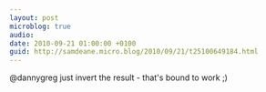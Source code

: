 ```yaml
---
layout: post
microblog: true
audio: 
date: 2010-09-21 01:00:00 +0100
guid: http://samdeane.micro.blog/2010/09/21/t25100649184.html
---
```

@dannygreg just invert the result - that's bound to work ;)
